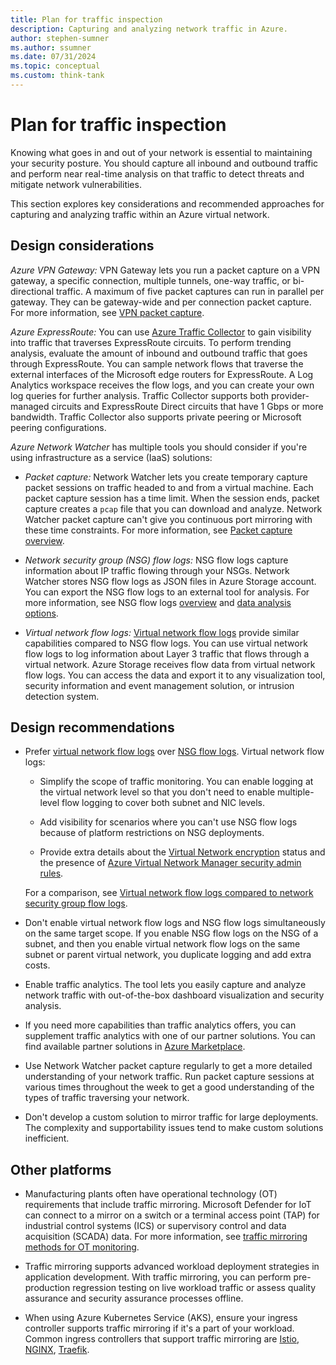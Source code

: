 ```yaml
---
title: Plan for traffic inspection
description: Capturing and analyzing network traffic in Azure.
author: stephen-sumner
ms.author: ssumner
ms.date: 07/31/2024
ms.topic: conceptual
ms.custom: think-tank
---
```


# Plan for traffic inspection

Knowing what goes in and out of your network is essential to maintaining your security posture. You should capture all inbound and outbound traffic and perform near real-time analysis on that traffic to detect threats and mitigate network vulnerabilities.

This section explores key considerations and recommended approaches for capturing and analyzing traffic within an Azure virtual network.

## Design considerations

*Azure VPN Gateway:* VPN Gateway lets you run a packet capture on a VPN gateway, a specific connection, multiple tunnels, one-way traffic, or bi-directional traffic. A maximum of five packet captures can run in parallel per gateway. They can be gateway-wide and per connection packet capture. For more information, see [VPN packet capture](/azure/vpn-gateway/packet-capture).

*Azure ExpressRoute:* You can use [Azure Traffic Collector](/azure/expressroute/traffic-collector) to gain visibility into traffic that traverses ExpressRoute circuits. To perform trending analysis, evaluate the amount of inbound and outbound traffic that goes through ExpressRoute. You can sample network flows that traverse the external interfaces of the Microsoft edge routers for ExpressRoute. A Log Analytics workspace receives the flow logs, and you can create your own log queries for further analysis. Traffic Collector supports both provider-managed circuits and ExpressRoute Direct circuits that have 1 Gbps or more bandwidth. Traffic Collector also supports private peering or Microsoft peering configurations.

*Azure Network Watcher* has multiple tools you should consider if you're using infrastructure as a service (IaaS) solutions:

- *Packet capture:* Network Watcher lets you create temporary capture packet sessions on traffic headed to and from a virtual machine. Each packet capture session has a time limit. When the session ends, packet capture creates a `pcap` file that you can download and analyze. Network Watcher packet capture can't give you continuous port mirroring with these time constraints. For more information, see [Packet capture overview](/azure/network-watcher/network-watcher-packet-capture-overview).
  
- *Network security group (NSG) flow logs:* NSG flow logs capture information about IP traffic flowing through your NSGs. Network Watcher stores NSG flow logs as JSON files in Azure Storage account. You can export the NSG flow logs to an external tool for analysis. For more information, see NSG flow logs [overview](/azure/network-watcher/network-watcher-nsg-flow-logging-overview) and [data analysis options](/azure/network-watcher/network-watcher-visualize-nsg-flow-logs-power-bi).

- *Virtual network flow logs:* [Virtual network flow logs](/azure/network-watcher/vnet-flow-logs-overview) provide similar capabilities compared to NSG flow logs. You can use virtual network flow logs to log information about Layer 3 traffic that flows through a virtual network. Azure Storage receives flow data from virtual network flow logs. You can access the data and export it to any visualization tool, security information and event management solution, or intrusion detection system.

## Design recommendations

- Prefer [virtual network flow logs](/azure/network-watcher/vnet-flow-logs-overview) over [NSG flow logs](/azure/network-watcher/network-watcher-nsg-flow-logging-overview). Virtual network flow logs:

  - Simplify the scope of traffic monitoring. You can enable logging at the virtual network level so that you don't need to enable multiple-level flow logging to cover both subnet and NIC levels.
  
  - Add visibility for scenarios where you can't use NSG flow logs because of platform restrictions on NSG deployments.
  - Provide extra details about the [Virtual Network encryption](/azure/virtual-network/virtual-network-encryption-overview) status and the presence of [Azure Virtual Network Manager security admin rules](/azure/virtual-network-manager/concept-virtual-network-flow-logs).

  For a comparison, see [Virtual network flow logs compared to network security group flow logs](/azure/network-watcher/vnet-flow-logs-overview#virtual-network-flow-logs-compared-to-network-security-group-flow-logs).

- Don't enable virtual network flow logs and NSG flow logs simultaneously on the same target scope. If you enable NSG flow logs on the NSG of a subnet, and then you enable virtual network flow logs on the same subnet or parent virtual network, you duplicate logging and add extra costs.

- Enable traffic analytics. The tool lets you easily capture and analyze network traffic with out-of-the-box dashboard visualization and security analysis.

- If you need more capabilities than traffic analytics offers, you can supplement traffic analytics with one of our partner solutions. You can find available partner solutions in [Azure Marketplace](https://azuremarketplace.microsoft.com/home).

- Use Network Watcher packet capture regularly to get a more detailed understanding of your network traffic. Run packet capture sessions at various times throughout the week to get a good understanding of the types of traffic traversing your network.

- Don't develop a custom solution to mirror traffic for large deployments. The complexity and supportability issues tend to make custom solutions inefficient.

## Other platforms

- Manufacturing plants often have operational technology (OT) requirements that include traffic mirroring. Microsoft Defender for IoT can connect to a mirror on a switch or a terminal access point (TAP) for industrial control systems (ICS) or supervisory control and data acquisition (SCADA) data. For more information, see [traffic mirroring methods for OT monitoring](/azure/defender-for-iot/organizations/best-practices/traffic-mirroring-methods).

- Traffic mirroring supports advanced workload deployment strategies in application development. With traffic mirroring, you can perform pre-production regression testing on live workload traffic or assess quality assurance and security assurance processes offline.

- When using Azure Kubernetes Service (AKS), ensure your ingress controller supports traffic mirroring if it's a part of your workload. Common ingress controllers that support traffic mirroring are [Istio](https://istio.io/latest/docs/tasks/traffic-management/mirroring/), [NGINX](https://nginx.org/en/docs/http/ngx_http_mirror_module.html), [Traefik](https://doc.traefik.io/traefik/routing/services/#mirroring-service).
